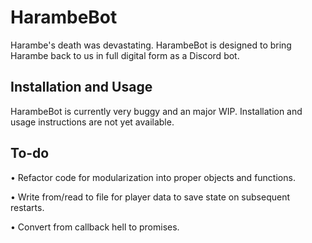# HarambeBot
Harambe's death was devastating. HarambeBot is designed to bring Harambe back to us in full digital form as a Discord bot.

## Installation and Usage
HarambeBot is currently very buggy and an major WIP. Installation and usage instructions are not yet available.

## To-do
• Refactor code for modularization into proper objects and functions.

• Write from/read to file for player data to save state on subsequent restarts.

• Convert from callback hell to promises.